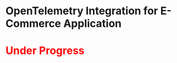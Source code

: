 # OpenTelemetry Integration for E-Commerce Application

 # <h1 style="color: red;">Under Progress</h1>






